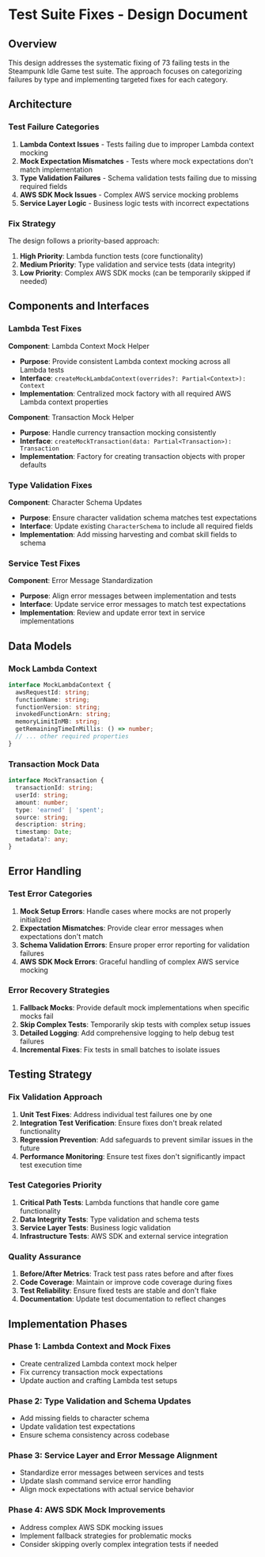 # Test Suite Fixes - Design Document

## Overview

This design addresses the systematic fixing of 73 failing tests in the Steampunk Idle Game test suite. The approach focuses on categorizing failures by type and implementing targeted fixes for each category.

## Architecture

### Test Failure Categories

1. **Lambda Context Issues** - Tests failing due to improper Lambda context mocking
2. **Mock Expectation Mismatches** - Tests where mock expectations don't match implementation
3. **Type Validation Failures** - Schema validation tests failing due to missing required fields
4. **AWS SDK Mock Issues** - Complex AWS service mocking problems
5. **Service Layer Logic** - Business logic tests with incorrect expectations

### Fix Strategy

The design follows a priority-based approach:
1. **High Priority**: Lambda function tests (core functionality)
2. **Medium Priority**: Type validation and service tests (data integrity)
3. **Low Priority**: Complex AWS SDK mocks (can be temporarily skipped if needed)

## Components and Interfaces

### Lambda Test Fixes

**Component**: Lambda Context Mock Helper
- **Purpose**: Provide consistent Lambda context mocking across all Lambda tests
- **Interface**: `createMockLambdaContext(overrides?: Partial<Context>): Context`
- **Implementation**: Centralized mock factory with all required AWS Lambda context properties

**Component**: Transaction Mock Helper
- **Purpose**: Handle currency transaction mocking consistently
- **Interface**: `createMockTransaction(data: Partial<Transaction>): Transaction`
- **Implementation**: Factory for creating transaction objects with proper defaults

### Type Validation Fixes

**Component**: Character Schema Updates
- **Purpose**: Ensure character validation schema matches test expectations
- **Interface**: Update existing `CharacterSchema` to include all required fields
- **Implementation**: Add missing harvesting and combat skill fields to schema

### Service Test Fixes

**Component**: Error Message Standardization
- **Purpose**: Align error messages between implementation and tests
- **Interface**: Update service error messages to match test expectations
- **Implementation**: Review and update error text in service implementations

## Data Models

### Mock Lambda Context
```typescript
interface MockLambdaContext {
  awsRequestId: string;
  functionName: string;
  functionVersion: string;
  invokedFunctionArn: string;
  memoryLimitInMB: string;
  getRemainingTimeInMillis: () => number;
  // ... other required properties
}
```

### Transaction Mock Data
```typescript
interface MockTransaction {
  transactionId: string;
  userId: string;
  amount: number;
  type: 'earned' | 'spent';
  source: string;
  description: string;
  timestamp: Date;
  metadata?: any;
}
```

## Error Handling

### Test Error Categories

1. **Mock Setup Errors**: Handle cases where mocks are not properly initialized
2. **Expectation Mismatches**: Provide clear error messages when expectations don't match
3. **Schema Validation Errors**: Ensure proper error reporting for validation failures
4. **AWS SDK Mock Errors**: Graceful handling of complex AWS service mocking

### Error Recovery Strategies

1. **Fallback Mocks**: Provide default mock implementations when specific mocks fail
2. **Skip Complex Tests**: Temporarily skip tests with complex setup issues
3. **Detailed Logging**: Add comprehensive logging to help debug test failures
4. **Incremental Fixes**: Fix tests in small batches to isolate issues

## Testing Strategy

### Fix Validation Approach

1. **Unit Test Fixes**: Address individual test failures one by one
2. **Integration Test Verification**: Ensure fixes don't break related functionality
3. **Regression Prevention**: Add safeguards to prevent similar issues in the future
4. **Performance Monitoring**: Ensure test fixes don't significantly impact test execution time

### Test Categories Priority

1. **Critical Path Tests**: Lambda functions that handle core game functionality
2. **Data Integrity Tests**: Type validation and schema tests
3. **Service Layer Tests**: Business logic validation
4. **Infrastructure Tests**: AWS SDK and external service integration

### Quality Assurance

1. **Before/After Metrics**: Track test pass rates before and after fixes
2. **Code Coverage**: Maintain or improve code coverage during fixes
3. **Test Reliability**: Ensure fixed tests are stable and don't flake
4. **Documentation**: Update test documentation to reflect changes

## Implementation Phases

### Phase 1: Lambda Context and Mock Fixes
- Create centralized Lambda context mock helper
- Fix currency transaction mock expectations
- Update auction and crafting Lambda test setups

### Phase 2: Type Validation and Schema Updates
- Add missing fields to character schema
- Update validation test expectations
- Ensure schema consistency across codebase

### Phase 3: Service Layer and Error Message Alignment
- Standardize error messages between services and tests
- Update slash command service error handling
- Align mock expectations with actual service behavior

### Phase 4: AWS SDK Mock Improvements
- Address complex AWS SDK mocking issues
- Implement fallback strategies for problematic mocks
- Consider skipping overly complex integration tests if needed